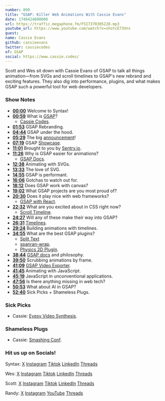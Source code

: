 ```yaml
---
number: 899
title: "GSAP: Killer Web Animations With Cassie Evans"
date: 1746424800000
url: https://traffic.megaphone.fm/FSI7370305228.mp3
youtube_url: https://www.youtube.com/watch?v=shotcE73Vns
guest: 
name: Cassie Evans
github: cassieevans
twitter: cassiecodes
of: GSAP
social: https://www.cassie.codes/
---
```

	
Scott and Wes sit down with Cassie Evans of GSAP to talk all things animation—from SVGs and scroll timelines to GSAP's new rebrand and exciting features. They also dig into performance, plugins, and what makes GSAP such a powerful tool for web developers.

### Show Notes

* **[00:00](#t=00:00)** Welcome to Syntax!
* **[00:59](#t=00:59)** What is [GSAP](https://gsap.com/)?
  * [Cassie Codes](https://www.cassie.codes/).
* **[01:53](#t=01:53)** GSAP Rebranding.
* **[04:44](#t=04:44)** GSAP under the hood.
* **[05:29](#t=05:29)** The big [announcement](https://gsap.com/blog/webflow-GSAP/)!
* **[07:19](#t=07:19)** GSAP [Showcase](https://gsap.com/showcase/).
* **[11:01](#t=11:01)** Brought to you by [Sentry.io](https://sentry.io/syntax).
* **[11:26](#t=11:26)** Why is GSAP easier for animations?
  * [GSAP Docs](https://gsap.com/docs/v3/).
* **[12:38](#t=12:38)** Animating with SVGs.
* **[13:33](#t=13:33)** The love of SVG.
* **[14:55](#t=14:55)** GSAP is performant.
* **[16:06](#t=16:06)** Gotchas to watch out for.
* **[18:12](#t=18:12)** Does GSAP work with canvas?
* **[19:02](#t=19:02)** What GSAP projects are you most proud of?
* **[20:30](#t=20:30)** Does it play nice with web frameworks?
  * [GSAP with React](https://gsap.com/resources/React/).
* **[22:32](#t=22:32)** What are you excited about in CSS right now?
  * [Scroll Timeline](https://developer.mozilla.org/en-US/docs/Web/API/ScrollTimeline).
* **[24:27](#t=24:27)** Will any of these make their way into GSAP?
* **[26:31](#t=26:31)** [Timelines](https://tympanus.net/codrops/2025/04/21/mastering-carousels-with-gsap-from-basics-to-advanced-animation/).
* **[29:24](#t=29:24)** Building animations with timelines.
* **[34:55](#t=34:55)** What are the best GSAP plugins?
  * [Split Text](https://gsap.com/docs/v3/Plugins/SplitText/)
  * [spanran-wrap](https://github.com/wesbos/AI-and-JavaScript/blob/main/spanran-wrap.ts).
  * [Physics 2D Plugin](https://gsap.com/docs/v3/Plugins/Physics2DPlugin).
* **[38:44](#t=38:44)** [GSAP docs](https://gsap.com/docs/v3/) and philosophy.
* **[39:50](#t=39:50)** Scrubbing animations by frame.
* **[41:09](#t=41:09)** [GSAP Video Exporter](https://github.com/workeffortwaste/gsap-video-export).
* **[41:45](#t=41:45)** Animating with JavaScript.
* **[45:19](#t=45:19)** JavaScript in unconventional applications.
* **[47:56](#t=47:56)** Is there anything missing in web tech?
* **[50:53](#t=50:53)** What about AI in GSAP?
* **[52:40](#t=52:40)** Sick Picks + Shameless Plugs.

### Sick Picks

- Cassie: [Eyesy Video Synthesis](https://www.critterandguitari.com/eyesy).

### Shameless Plugs

- Cassie: [Smashing Conf](https://smashingconf.com/freiburg-2025/).

### Hit us up on Socials!

Syntax: [X](https://twitter.com/syntaxfm) [Instagram](https://www.instagram.com/syntax_fm/) [Tiktok](https://www.tiktok.com/@syntaxfm) [LinkedIn](https://www.linkedin.com/company/96077407/admin/feed/posts/) [Threads](https://www.threads.net/@syntax_fm)

Wes: [X](https://twitter.com/wesbos) [Instagram](https://www.instagram.com/wesbos/) [Tiktok](https://www.tiktok.com/@wesbos) [LinkedIn](https://www.linkedin.com/in/wesbos/) [Threads](https://www.threads.net/@wesbos)

Scott: [X](https://twitter.com/stolinski) [Instagram](https://www.instagram.com/stolinski/) [Tiktok](https://www.tiktok.com/@stolinski) [LinkedIn](https://www.linkedin.com/in/stolinski/) [Threads](https://www.threads.net/@stolinski)

Randy: [X](https://twitter.com/randyrektor) [Instagram](https://www.instagram.com/randyrektor/) [YouTube](https://www.youtube.com/@randyrektor) [Threads](https://www.threads.net/@randyrektor)
